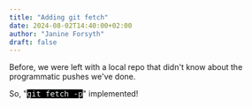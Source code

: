 ```yaml
---
title: "Adding git fetch"
date: 2024-08-02T14:40:00+02:00
author: "Janine Forsyth"
draft: false
---
```


<p>Before, we were left with a local repo that didn't know about the programmatic pushes we've done.</p>
<p>So, "<span style="font-family: terminal, monaco, monospace; background-color: #000000; color: #ecf0f1;">git fetch -p</span>" implemented!</p>